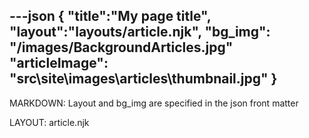 ---json
{
   "title":"My page title",
   "layout":"layouts/article.njk",
   "bg_img": "/images/BackgroundArticles.jpg"
   "articleImage": "src\site\images\articles\thumbnail.jpg"
}
---
MARKDOWN: Layout and bg_img are specified in the json front matter

LAYOUT: article.njk
